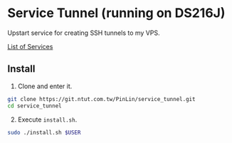 # Service Tunnel (running on DS216J)

Upstart service for creating SSH tunnels to my VPS.

[List of Services](SERVICES.md)

## Install

1. Clone and enter it.
```sh
git clone https://git.ntut.com.tw/PinLin/service_tunnel.git
cd service_tunnel
```

2. Execute `install.sh`.
```sh
sudo ./install.sh $USER
```
